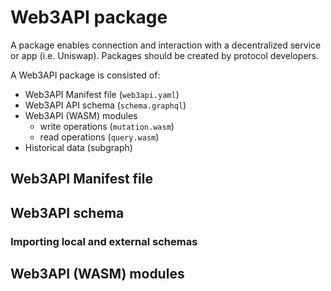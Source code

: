 # Web3API package

A package enables connection and interaction with a decentralized service or app (i.e. Uniswap).
Packages should be created by protocol developers. 

A Web3API package is consisted of: 

- Web3API Manifest file (`web3api.yaml`) 
- Web3API API schema (`schema.graphql`)
- Web3API (WASM) modules
  * write operations (`mutation.wasm`)
  * read operations (`query.wasm`)
- Historical data (subgraph) 

## Web3API Manifest file

## Web3API schema

### Importing local and external schemas

## Web3API (WASM) modules 

